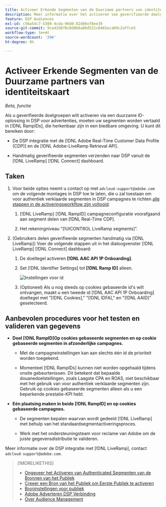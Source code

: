 ```yaml
---
title: Activeer Erkende Segmenten van de Duurzame partners van identiteitskaart
description: Meer informatie over het activeren van geverifieerde doelgroepen via een duurzame ID-oplossing.
feature: DSP Audiences
exl-id: c56a54c7-5300-4cda-96d0-82d86e76ee39
source-git-commit: 9ca42d078c0d0b6a08d521c8465eca69c2affce5
workflow-type: tm+mt
source-wordcount: '294'
ht-degree: 0%

---
```


# Activeer Erkende Segmenten van de Duurzame partners van identiteitskaart

*Beta, functie*

Als u geverifieerde doelgroepen wilt activeren via een duurzame ID-oplossing in DSP voor advertenties, moeten uw segmenten worden vertaald in [!DNL RampIDs], die herkenbaar zijn in een biedbare omgeving. U kunt dit bereiken door:

* De DSP integratie met de [!DNL Adobe Real-Time Customer Data Profile (CDP)] en de [!DNL Adobe-LiveRamp Retrieval API].

* Handmatig geverifieerde segmenten verzenden naar DSP vanuit de [!DNL LiveRamp] [!DNL Connect] dashboard.

## Taken

1. Voor beide opties neemt u contact op met `adcloud-support@adobe.com` om de volgende montages in DSP toe te laten, die u zal toestaan om voor authentiek verklaarde segmenten in DSP campagnes te richten [alle stappen in de activeringsworkflow zijn voltooid](source-about.md#workflow-sources):

   1. [!DNL LiveRamp] [!DNL RampID] campagneconfiguratie voorafgaand aan segment delen van [!DNL Real-Time CDP].

   1. Het rekeningniveau &quot;[!UICONTROL LiveRamp segments]&quot;.

1. (Gebruikers delen geverifieerde segmenten handmatig via [!DNL LiveRamp]) Voer de volgende stappen uit in het dialoogvenster [!DNL LiveRamp] [!DNL Connect] dashboard:

   1. De doeltegel activeren **[!DNL AAC API 1P Onboarding]**.

   1. Set [!DNL Identifier Settings] tot **[!DNL Ramp ID]** alleen.

      ![Instellingen voor id](/help/dsp/assets/liveramp-tile-settings.png)

   1. (Optioneel) Als u nog steeds op cookies gebaseerde id&#39;s wilt ontvangen, maakt u een tweede id [!DNL AAC API 1P Onboarding] doeltegel met &quot;[!DNL Cookies],&quot; &quot;[!DNL IDFA],&quot; en &quot;[!DNL AAID]&quot; geselecteerd.

## Aanbevolen procedures voor het testen en valideren van gegevens

* **Doel [!DNL RampID]Op cookies gebaseerde segmenten en op cookie gebaseerde segmenten in afzonderlijke campagnes.**

   * Met de campagneinstellingen kan aan slechts één id de prioriteit worden toegekend.

   * Momenteel [!DNL RampIDs] kunnen niet worden opgehaald tijdens onsite gebeurtenissen. Dit betekent dat bepaalde douanedoelstellingen, zoals Laagste CPA en ROAS, niet beschikbaar met het gebruik van voor authentiek verklaarde segmenten zijn. Gebruik op cookies gebaseerde segmenten alleen als u een beperkende prestatie-KPI hebt.

* **Eén plaatsing maken in beide [!DNL RampID] en op cookies gebaseerde campagnes.**

   * De segmenten bepalen waarvan wordt gedeeld [!DNL LiveRamp] met behulp van het standaardsegmentactiveringsproces.

   * Werk met het ondersteuningsteam voor reclame van Adobe om de juiste gegevensdistributie te valideren.

Meer informatie over de DSP integratie met [!DNL LiveRamp], contact `adcloud-support@adobe.com`.

>[!MORELIKETHIS]
>
>* [Ongeveer het Activeren van Authenticated Segmenten van de Bronnen van het Publiek](source-about.md)
>* [Creeer een Bron van het Publiek om Eerste Publiek te activeren](source-create.md)
>* [Broninstellingen voor publiek](source-settings.md)
>* [Adobe Adverteren DSP Verbinding](https://experienceleague.adobe.com/docs/experience-platform/destinations/catalog/advertising/adobe-advertising-cloud-connection.html)
>* [Over Audience Management](/help/dsp/audiences/audience-about.md)

